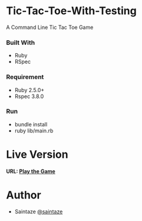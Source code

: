 # Tic-Tac-Toe-With-Testing
A Command Line Tic Tac Toe Game

### Built With
+ Ruby
+ RSpec

### Requirement
 + Ruby 2.5.0+
 + Rspec 3.8.0

### Run
 + bundle install
 + ruby lib/main.rb

# Live Version
####  URL: [Play the Game](https://repl.it/@saintaze/Tic-Tac-Toe-Testing)

# Author
+ Saintaze [@saintaze](https://github.com/saintaze/)

